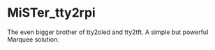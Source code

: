 # MiSTer_tty2rpi
The even bigger brother of tty2oled and tty2tft. A simple but powerful Marquee solution.
